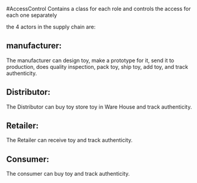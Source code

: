 #AccessControl
Contains a class for each role and controls the access for each one separately

the 4 actors in the supply chain are:
## manufacturer:
 The manufacturer can design toy, make a prototype for it, send it to production, does quality inspection, pack toy, ship toy, add toy, and track authenticity.
## Distributor:
 The Distributor can buy toy store toy in Ware House and track authenticity.
## Retailer:
 The Retailer can receive toy and track authenticity.
## Consumer:
 The consumer can buy toy and track authenticity.
